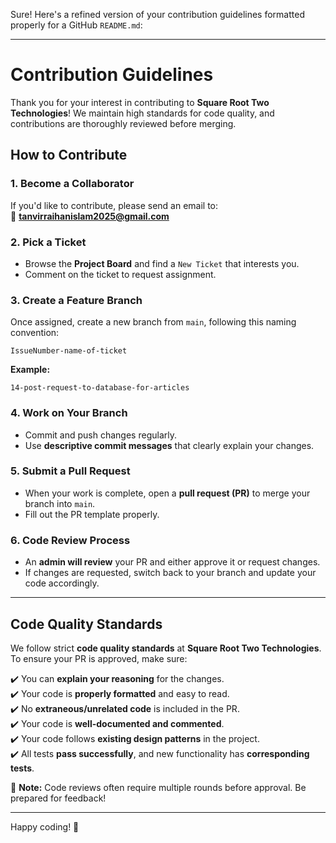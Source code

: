 Sure! Here's a refined version of your contribution guidelines formatted properly for a GitHub `README.md`:  

---

# Contribution Guidelines  

Thank you for your interest in contributing to **Square Root Two Technologies**! We maintain high standards for code quality, and contributions are thoroughly reviewed before merging.  

## How to Contribute  

### 1. Become a Collaborator  
If you'd like to contribute, please send an email to:  
📧 **tanvirraihanislam2025@gmail.com**  

### 2. Pick a Ticket  
- Browse the **Project Board** and find a `New Ticket` that interests you.  
- Comment on the ticket to request assignment.  

### 3. Create a Feature Branch  
Once assigned, create a new branch from `main`, following this naming convention:  

```
IssueNumber-name-of-ticket
```

**Example:**  
```
14-post-request-to-database-for-articles
```

### 4. Work on Your Branch  
- Commit and push changes regularly.  
- Use **descriptive commit messages** that clearly explain your changes.  

### 5. Submit a Pull Request  
- When your work is complete, open a **pull request (PR)** to merge your branch into `main`.  
- Fill out the PR template properly.  

### 6. Code Review Process  
- An **admin will review** your PR and either approve it or request changes.  
- If changes are requested, switch back to your branch and update your code accordingly.  

---

## Code Quality Standards  

We follow strict **code quality standards** at **Square Root Two Technologies**. To ensure your PR is approved, make sure:  

✔️ You can **explain your reasoning** for the changes.  
✔️ Your code is **properly formatted** and easy to read.  
✔️ No **extraneous/unrelated code** is included in the PR.  
✔️ Your code is **well-documented and commented**.  
✔️ Your code follows **existing design patterns** in the project.  
✔️ All tests **pass successfully**, and new functionality has **corresponding tests**.  

🔹 **Note:** Code reviews often require multiple rounds before approval. Be prepared for feedback!  

---

Happy coding! 🚀  
